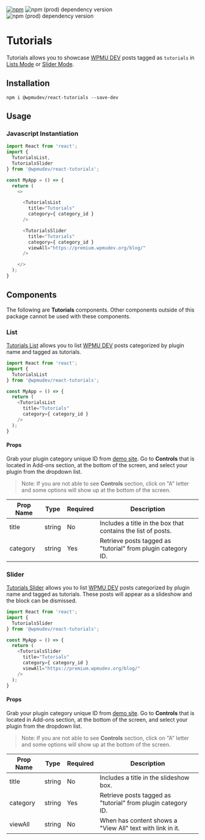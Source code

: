[![npm](https://img.shields.io/npm/v/@wpmudev/react-tutorials?color=green&label=SUI%20Tutorials)](https://www.npmjs.com/package/@wpmudev/react-tutorials)
![npm (prod) dependency version](https://img.shields.io/npm/dependency-version/@wpmudev/react-tutorials/@wpmudev/react-tutorials-list)
![npm (prod) dependency version](https://img.shields.io/npm/dependency-version/@wpmudev/react-tutorials/@wpmudev/react-tutorials-slider)

# Tutorials

Tutorials allows you to showcase [WPMU DEV](https://premium.wpmudev.org/blog/) posts tagged as `tutorials` in [Lists Mode](https://wpmudev.github.io/shared-ui-react/?path=/story/tutorials-list--primary) or [Slider Mode](https://wpmudev.github.io/shared-ui-react/?path=/story/tutorials-slider--primary).

## Installation

```
npm i @wpmudev/react-tutorials --save-dev
```

## Usage

### Javascript Instantiation
```js
import React from 'react';
import {
  TutorialsList,
  TutorialsSlider
} from '@wpmudev/react-tutorials';

const MyApp = () => {
  return (
    <>

      <TutorialsList
        title="Tutorials"
        category={ category_id }
      />

      <TutorialsSlider
        title="Tutorials"
        category={ category_id }
        viewAll="https://premium.wpmudev.org/blog/"
      />

    </>
  );
}
```

## Components

The following are **Tutorials** components. Other components outside of this package cannot be used with these components.

### List

[Tutorials List](https://wpmudev.github.io/shared-ui-react/?path=/story/tutorials-list--primary) allows you to list [WPMU DEV](https://premium.wpmudev.org/blog/) posts categorized by plugin name and tagged as tutorials.

```js
import React from 'react';
import {
  TutorialsList
} from '@wpmudev/react-tutorials';

const MyApp = () => {
  return (
    <TutorialsList
      title="Tutorials"
      category={ category_id }
    />
  );
}
```

#### Props

Grab your plugin category unique ID from [demo site](https://wpmudev.github.io/shared-ui-react/). Go to **Controls** that is located in Add-ons section, at the bottom of the screen, and select your plugin from the dropdown list.

> Note: If you are not able to see **Controls** section, click on "A" letter and some options will show up at the bottom of the screen.

Prop Name | Type | Required | Description
--- | --- | --- | ---
title | string | No | Includes a title in the box that contains the list of posts.
category | string | Yes | Retrieve posts tagged as "tutorial" from plugin category ID.

### Slider

[Tutorials Slider](https://wpmudev.github.io/shared-ui-react/?path=/story/tutorials-slider--primary) allows you to list [WPMU DEV](https://premium.wpmudev.org/blog/) posts categorized by plugin name and tagged as tutorials. These posts will appear as a slideshow and the block can be dismissed.

```js
import React from 'react';
import {
  TutorialsSlider
} from '@wpmudev/react-tutorials';

const MyApp = () => {
  return (
    <TutorialsSlider
      title="Tutorials"
      category={ category_id }
      viewAll="https://premium.wpmudev.org/blog/"
    />
  );
}
```

#### Props

Grab your plugin category unique ID from [demo site](https://wpmudev.github.io/shared-ui-react/). Go to **Controls** that is located in Add-ons section, at the bottom of the screen, and select your plugin from the dropdown list.

> Note: If you are not able to see **Controls** section, click on "A" letter and some options will show up at the bottom of the screen.

Prop Name | Type | Required | Description
--- | --- | --- | ---
title | string | No | Includes a title in the slideshow box.
category | string | Yes | Retrieve posts tagged as "tutorial" from plugin category ID.
viewAll | string | No | When has content shows a "View All" text with link in it.
